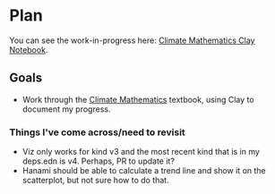 # Plan

You can see the work-in-progress here: [Climate Mathematics Clay Notebook](https://tophat8855.github.io/climate-mathematics/).

## Goals

- Work through the [Climate Mathematics](https://climatemathematics.sdsu.edu/) textbook, using Clay to document my progress.

### Things I've come across/need to revisit
- Viz only works for kind v3 and the most recent kind that is in my deps.edn is v4. Perhaps, PR to update it?
- Hanami should be able to calculate a trend line and show it on the scatterplot, but not sure how to do that.
